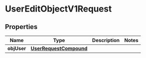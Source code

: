 
# UserEditObjectV1Request

## Properties
| Name | Type | Description | Notes |
| ------------ | ------------- | ------------- | ------------- |
| **objUser** | [**UserRequestCompound**](UserRequestCompound.md) |  |  |



